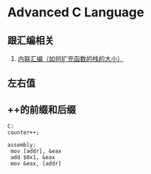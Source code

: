 # Advanced C Language

## 跟汇编相关

1. [内联汇编（如何扩充函数的栈的大小）](https://blog.csdn.net/qq_38600065/article/details/110321320)

## 左右值



## ++的前缀和后缀

```
C:
counter++;

assembly:
 mov [addr], &eax
 add $0x1, &eax
 mov &eax, [addr]
```

